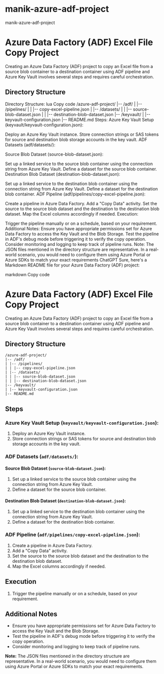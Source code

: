 # manik-azure-adf-project
manik-azure-adf-project

# Azure Data Factory (ADF) Excel File Copy Project

Creating an Azure Data Factory (ADF) project to copy an Excel file from a source blob container to a destination container using ADF pipeline and Azure Key Vault involves several steps and requires careful orchestration.

## Directory Structure

Directory Structure:
lua
Copy code
/azure-adf-project/
|-- /adf/
|   |-- /pipelines/
|   |   |-- copy-excel-pipeline.json
|   |-- /datasets/
|   |   |-- source-blob-dataset.json
|   |   |-- destination-blob-dataset.json
|-- /keyvault/
|   |-- keyvault-configuration.json
|-- README.md
Steps:
Azure Key Vault Setup (keyvault/keyvault-configuration.json):

Deploy an Azure Key Vault instance.
Store connection strings or SAS tokens for source and destination blob storage accounts in the key vault.
ADF Datasets (adf/datasets/):

Source Blob Dataset (source-blob-dataset.json):

Set up a linked service to the source blob container using the connection string from Azure Key Vault.
Define a dataset for the source blob container.
Destination Blob Dataset (destination-blob-dataset.json):

Set up a linked service to the destination blob container using the connection string from Azure Key Vault.
Define a dataset for the destination blob container.
ADF Pipeline (adf/pipelines/copy-excel-pipeline.json):

Create a pipeline in Azure Data Factory.
Add a "Copy Data" activity.
Set the source to the source blob dataset and the destination to the destination blob dataset.
Map the Excel columns accordingly if needed.
Execution:

Trigger the pipeline manually or on a schedule, based on your requirement.
Additional Notes:
Ensure you have appropriate permissions set for Azure Data Factory to access the Key Vault and the Blob Storage.
Test the pipeline in ADF's debug mode before triggering it to verify the copy operation.
Consider monitoring and logging to keep track of pipeline runs.
Note: The JSON files mentioned in the directory structure are representative. In a real-world scenario, you would need to configure them using Azure Portal or Azure SDKs to match your exact requirements
ChatGPT
Sure, here's a Markdown README file for your Azure Data Factory (ADF) project:

markdown
Copy code
# Azure Data Factory (ADF) Excel File Copy Project

Creating an Azure Data Factory (ADF) project to copy an Excel file from a source blob container to a destination container using ADF pipeline and Azure Key Vault involves several steps and requires careful orchestration.

## Directory Structure
```
/azure-adf-project/
|-- /adf/
| |-- /pipelines/
| | |-- copy-excel-pipeline.json
| |-- /datasets/
| | |-- source-blob-dataset.json
| | |-- destination-blob-dataset.json
|-- /keyvault/
| |-- keyvault-configuration.json
|-- README.md
```
## Steps

### Azure Key Vault Setup (`keyvault/keyvault-configuration.json`):

1. Deploy an Azure Key Vault instance.
2. Store connection strings or SAS tokens for source and destination blob storage accounts in the key vault.

### ADF Datasets (`adf/datasets/`):

#### Source Blob Dataset (`source-blob-dataset.json`):

1. Set up a linked service to the source blob container using the connection string from Azure Key Vault.
2. Define a dataset for the source blob container.

#### Destination Blob Dataset (`destination-blob-dataset.json`):

1. Set up a linked service to the destination blob container using the connection string from Azure Key Vault.
2. Define a dataset for the destination blob container.

### ADF Pipeline (`adf/pipelines/copy-excel-pipeline.json`):

1. Create a pipeline in Azure Data Factory.
2. Add a "Copy Data" activity.
3. Set the source to the source blob dataset and the destination to the destination blob dataset.
4. Map the Excel columns accordingly if needed.

## Execution

1. Trigger the pipeline manually or on a schedule, based on your requirement.

## Additional Notes

- Ensure you have appropriate permissions set for Azure Data Factory to access the Key Vault and the Blob Storage.
- Test the pipeline in ADF's debug mode before triggering it to verify the copy operation.
- Consider monitoring and logging to keep track of pipeline runs.

**Note:** The JSON files mentioned in the directory structure are representative. In a real-world scenario, you would need to configure them using Azure Portal or Azure SDKs to match your exact requirements.
